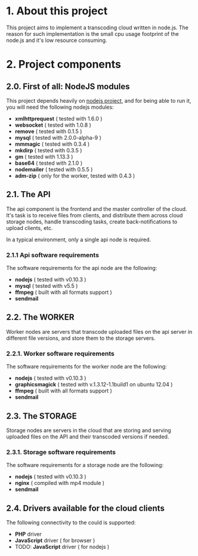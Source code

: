 <h1>1. About this project</h1>
<p>This project aims to implement a transcoding cloud written in node.js. The reason
   for such implementation is the small cpu usage footprint of the node.js and it's low
   resource consuming.
</p>
<h1>2. Project components</h1>

<h2>2.0. First of all: NodeJS modules</h2>
<p>This project depends heavily on <a href="http://nodejs.org">nodejs project</a>, and for being able to run it, you will need
   the following nodejs modules:
</p>
<p>
   <ul>
        <li><b>xmlhttprequest</b> ( tested with 1.6.0 )</li>
        <li><b>websocket</b> ( tested with 1.0.8 )</li>
        <li><b>remove</b> ( tested with 0.1.5 )</li>
        <li><b>mysql</b> ( tested with 2.0.0-alpha-9 )</li>
        <li><b>mmmagic</b> ( tested with 0.3.4 )</li>
        <li><b>mkdirp</b> ( tested with 0.3.5 )</li>
        <li><b>gm</b> ( tested with 1.13.3 )</li>
        <li><b>base64</b> ( tested with 2.1.0 )</li>
        <li><b>nodemailer</b> ( tested with 0.5.5 )</li>
        <li><b>adm-zip</b> ( only for the worker, tested with 0.4.3 )</li>
   </ul>
</p>

<h2>2.1. The API</h2>
<p>The api component is the frontend and the master controller of the cloud. It's task
   is to receive files from clients, and distribute them across cloud storage nodes,
   handle transcoding tasks, create back-notifications to upload clients, etc.
</p>
<p>In a typical environment, only a single api node is required.</p>

<h3>2.1.1 Api software requirements</h3>
<p>The software requirements for the api node are the following:</p>
<ul>
    <li><b>nodejs</b> ( tested with v0.10.3 )</li>
    <li><b>mysql</b> ( tested with v5.5 )</li>
    <li><b>ffmpeg</b> ( built with all formats support )</li>
    <li><b>sendmail</b></li>
</ul>

<h2>2.2. The WORKER</h2>
<p>Worker nodes are servers that transcode uploaded files on the api server in different
   file versions, and store them to the storage servers.
</p>

<h3>2.2.1. Worker software requirements</h3>
<p>The software requirements for the worker node are the following:</p>
<ul>
    <li><b>nodejs</b> ( tested with v0.10.3 )</li>
    <li><b>graphicsmagick</b> ( tested with v.1.3.12-1.1build1 on ubuntu 12.04 )</li>
    <li><b>ffmpeg</b> ( built with all formats support )</li> 
    <li><b>sendmail</b></li>
</ul>

<h2>2.3. The STORAGE</h2>
<p>Storage nodes are servers in the cloud that are storing and serving uploaded files
   on the API and their transcoded versions if needed.
</p>

<h3>2.3.1. Storage software requirements</h3>
<p>The software requirements for a storage node are the following:</p>
<ul>
    <li><b>nodejs</b> ( tested with v0.10.3 )</li>
    <li><b>nginx</b> ( compiled with mp4 module )</li>
    <li><b>sendmail</b></li>
</ul>

<h2>2.4. Drivers available for the cloud clients</h2>
<p>The following connectivity to the could is supported:</p>
<ul>
    <li><b>PHP</b> driver</li>
    <li><b>JavaScript</b> driver ( for browser )</li>
    <li>TODO: <b>JavaScript</b> driver ( for nodejs )</li>
</ul>